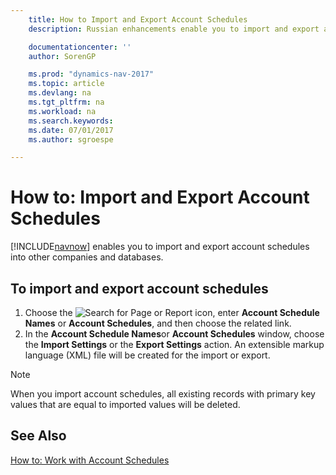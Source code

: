 ```yaml
---
    title: How to Import and Export Account Schedules
    description: Russian enhancements enable you to import and export account schedules into other companies and databases.

    documentationcenter: ''
    author: SorenGP

    ms.prod: "dynamics-nav-2017"
    ms.topic: article
    ms.devlang: na
    ms.tgt_pltfrm: na
    ms.workload: na
    ms.search.keywords:
    ms.date: 07/01/2017
    ms.author: sgroespe

---
```

# How to: Import and Export Account Schedules
[!INCLUDE[navnow](../../includes/navnow_md.md)] enables you to import and export account schedules into other companies and databases.  

## To import and export account schedules  

1.  Choose the ![Search for Page or Report](../../media/ui-search/search_small.png "Search for Page or Report icon") icon, enter **Account Schedule Names** or **Account Schedules**, and then choose the related link.  
2.  In the **Account Schedule Names**or **Account Schedules** window, choose the **Import Settings** or the **Export Settings** action. An extensible markup language (XML) file will be created for the import or export.  

> [!NOTE]  
>  When you import account schedules, all existing records with primary key values that are equal to imported values will be deleted.  

## See Also  
 [How to: Work with Account Schedules](../../bi-how-work-account-schedule.md)

